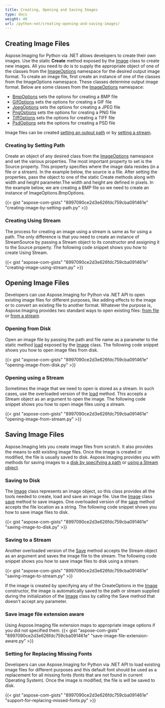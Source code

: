 ```yaml
---
title: Creating, Opening and Saving Images
type: docs
weight: 40
url: /python-net/creating-opening-and-saving-images/
---
```


## **Creating Image Files**
Aspose.Imaging for Python via .NET allows developers to create their own images. Use the static **Create** method exposed by the [Image](https://reference.aspose.com/imaging/python-net/aspose.imaging/image) class to create new images. All you need to do is to supply the appropriate object of one of the classes from the [ImageOptions](https://reference.aspose.com/imaging/python-net/aspose.imaging.imageoptions) namespace for the desired output image format. To create an image file, first create an instance of one of the classes from the ImageOptions namespace. These classes determine output image format. Below are some classes from the [ImageOptions](https://reference.aspose.com/imaging/python-net/aspose.imaging.imageoptions) namespace:

- [BmpOptions](https://reference.aspose.com/imaging/python-net/aspose.imaging.imageoptions.bmpoptions) sets the options for creating a BMP file
- [GifOptions](https://reference.aspose.com/imaging/python-net/aspose.imaging.imageoptions.gifoptions) sets the options for creating a GIF file
- [JpegOptions](https://reference.aspose.com/imaging/python-net/aspose.imaging.imageoptions.jpegoptions) sets the options for creating a JPEG file
- [PngOptions](https://reference.aspose.com/imaging/python-net/aspose.imaging.imageoptions.pngoptions) sets the options for creating a PNG file
- [TiffOptions](https://reference.aspose.com/imaging/python-net/aspose.imaging.imageoptions.tiffoptions) sets the options for creating a TIFF file
- [PsdOptions](https://reference.aspose.com/imaging/python-net/aspose.imaging.imageoptions.psdoptions) sets the options for creating a PSD file

Image files can be created [setting an output path](#Creating%2COpeningandSavingImages-CreatingbySettingPath) or by [setting a stream](#Creating%2COpeningandSavingImages-CreatingUsingStream).

### **Creating by Setting Path**
Create an object of any desired class from the [ImageOptions](https://reference.aspose.com/imaging/python-net/aspose.imaging.imageoptions/) namespace and set the various properties. The most important property to set is the Source property. This property specifies where the image data resides (in a file or a stream). In the example below, the source is a file. After setting the properties, pass the object to one of the static Create methods along with width and height parameter.The width and height are defined in pixels. In the example below, we are creating a BMP file so we need to create an instance of ImageOptions.BmpOptions.

{{< gist "aspose-com-gists" "8997090ce2d3e626fdc759cba091461e" "creating-image-by-setting-path.py" >}}

### **Creating Using Stream**
The process for creating an image using a stream is same as for using a path. The only difference is that you need to create an instance of StreamSource by passing a Stream object to its constructor and assigning it to the Source property. The following code snippet shows you how to create Using Stream.

{{< gist "aspose-com-gists" "8997090ce2d3e626fdc759cba091461e" "creating-image-using-stream.py" >}}

## **Opening Image Files**
Developers can use Aspose.Imaging for Python via .NET API to open existing image files for different purposes, like adding effects to the image or to convert an existing file to another format. Whatever the purpose is, Aspose.Imaging provides two standard ways to open existing files: [from file](#Creating%2COpeningandSavingImages-OpeningfromDisk) or [from a stream](#Creating%2COpeningandSavingImages-OpeningusingaStream).

### **Opening from Disk**
Open an image file by passing the path and file name as a parameter to the static method [load](https://reference.aspose.com/imaging/python-net/aspose.imaging/image/) exposed by the [Image](https://reference.aspose.com/imaging/python-net/aspose.imaging/image) class. The following code snippet shows you how to open image files from disk.

{{< gist "aspose-com-gists" "8997090ce2d3e626fdc759cba091461e" "opening-image-from-disk.py" >}}

### **Opening using a Stream**
Sometimes the image that we need to open is stored as a stream. In such cases, use the overloaded version of the [load](https://reference.aspose.com/imaging/python-net/aspose.imaging/image) method. This accepts a Stream object as an argument to open the image. The following code snippet shows you how to open image files using a stream.

{{< gist "aspose-com-gists" "8997090ce2d3e626fdc759cba091461e" "opening-image-from-stream.py" >}}

## **Saving Image Files**
Aspose.Imaging lets you create image files from scratch. It also provides the means to edit existing image files. Once the image is created or modified, the file is usually saved to disk. Aspose.Imaging provides you with methods for saving images to a [disk by specifying a path](#DrawingandFormattingImages-SavingtoDisk) or [using a Stream object](#DrawingandFormattingImages-SavingtoaStream).

### **Saving to Disk**
The [Image](https://reference.aspose.com/imaging/python-net/aspose.imaging/image) class represents an image object, so this class provides all the tools needed to create, load and save an image file. Use the [Image](https://reference.aspose.com/imaging/python-net/aspose.imaging/image) class [save](https://reference.aspose.com/imaging/python-net/aspose.imaging/image/) method to save images. One overloaded version of the [save](https://reference.aspose.com/imaging/python-net/aspose.imaging/image/) method accepts the file location as a string. The following code snippet shows you how to save image files to disk.

{{< gist "aspose-com-gists" "8997090ce2d3e626fdc759cba091461e" "saving-image-to-disk.py" >}}

### **Saving to a Stream**
Another overloaded version of the [Save](https://reference.aspose.com/imaging/python-net/aspose.imaging.datastreamsupporter/save/methods/1) method accepts the Stream object as an argument and saves the image file to the stream. The following code snippet shows you how to save image files to disk using a stream.

{{< gist "aspose-com-gists" "8997090ce2d3e626fdc759cba091461e" "saving-image-to-stream.py" >}}

If the image is created by specifying any of the CreateOptions in the [Image](https://reference.aspose.com/imaging/python-net/aspose.imaging/image/) constructor, the image is automatically saved to the path or stream supplied during the initialization of the [Image]() class by calling the Save method that doesn't accept any parameter.

### **Save image file extension aware**
Using Aspose.Imaging file extension maps to appropriate image options if you did not specified them.
{{< gist "aspose-com-gists" "8997090ce2d3e626fdc759cba091461e" "save-image-file-extension-aware.py" >}}

### **Setting for Replacing Missing Fonts**
Developers can use Aspose.Imaging for Python via .NET API to load existing image files for different purposes and this default font should be used as a replacement for all missing fonts (fonts that are not found in current Operating System). Once the image is modified, the file is will be saved to disk.

{{< gist "aspose-com-gists" "8997090ce2d3e626fdc759cba091461e" "support-for-replacing-missed-fonts.py" >}}
